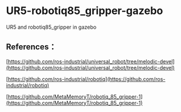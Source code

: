 # UR5-robotiq85_gripper-gazebo
UR5 and robotiq85_gripper in gazebo

## References：

[https://github.com/ros-industrial/universal_robot/tree/melodic-devel](https://github.com/ros-industrial/universal_robot/tree/melodic-devel)

[https://github.com/ros-industrial/robotiq](https://github.com/ros-industrial/robotiq)

[https://github.com/MetaMemoryT/robotiq_85_gripper-1](https://github.com/MetaMemoryT/robotiq_85_gripper-1)
